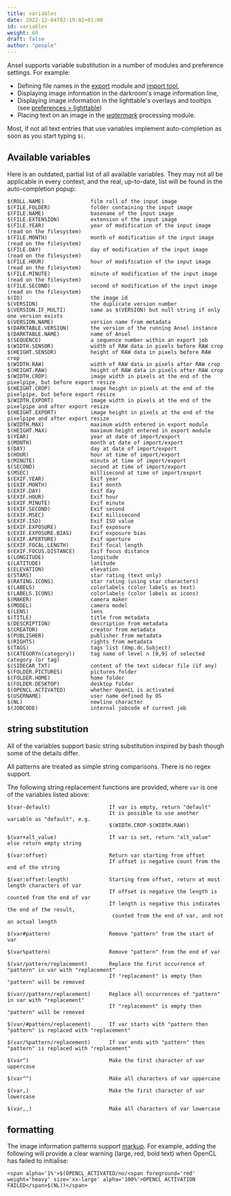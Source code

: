 ```yaml
---
title: variables
date: 2022-12-04T02:19:02+01:00
id: variables
weight: 60
draft: false
author: "people"
---
```


Ansel supports variable substitution in a number of modules and preference settings. For example:

- Defining file names in the [export](./views/toolboxes/export.md) module and [import tool](./getting-started/import.md),
- Displaying image information in the darkroom's image information line,
- Displaying image information in the lighttable's overlays and tooltips (see [preferences > lighttable](./preferences-settings/lighttable.md))
- Placing text on an image in the [_watermark_](./views/darkroom/modules/watermark.md) processing module.

Most, if not all text entries that use variables implement auto-completion as soon as you start typing `$(`.

## Available variables

Here is an outdated, partial list of all available variables. They may not all be applicable in every context, and the real, up-to-date, list will be found in the auto-completion popup:

```
$(ROLL.NAME)               film roll of the input image
$(FILE.FOLDER)             folder containing the input image
$(FILE.NAME)               basename of the input image
$(FILE.EXTENSION)          extension of the input image
$(FILE.YEAR)               year of modification of the input image (read on the filesystem)
$(FILE.MONTH)              month of modification of the input image (read on the filesystem)
$(FILE.DAY)                day of modification of the input image (read on the filesystem)
$(FILE.HOUR)               hour of modification of the input image (read on the filesystem)
$(FILE.MINUTE)             minute of modification of the input image (read on the filesystem)
$(FILE.SECOND)             second of modification of the input image (read on the filesystem)
$(ID)                      the image id
$(VERSION)                 the duplicate version number
$(VERSION.IF_MULTI)        same as $(VERSION) but null string if only one version exists
$(VERSION.NAME)            version name from metadata
$(DARKTABLE.VERSION)       the version of the running Ansel instance
$(DARKTABLE.NAME)          name of Ansel
$(SEQUENCE)                a sequence number within an export job
$(WIDTH.SENSOR)            width of RAW data in pixels before RAW crop
$(HEIGHT.SENSOR)           height of RAW data in pixels before RAW crop
$(WIDTH.RAW)               width of RAW data in pixels after RAW crop
$(HEIGHT.RAW)              height of RAW data in pixels after RAW crop
$(WIDTH.CROP)              image width in pixels at the end of the pixelpipe, but before export resize
$(HEIGHT.CROP)             image height in pixels at the end of the pixelpipe, but before export resize
$(WIDTH.EXPORT)            image width in pixels at the end of the pixelpipe and after export resize
$(HEIGHT.EXPORT)           image height in pixels at the end of the pixelpipe and after export resize
$(WIDTH.MAX)               maximum width entered in export module
$(HEIGHT.MAX)              maximum height entered in export module
$(YEAR)                    year at date of import/export
$(MONTH)                   month at date of import/export
$(DAY)                     day at date of import/export
$(HOUR)                    hour at time of import/export
$(MINUTE)                  minute at time of import/export
$(SECOND)                  second at time of import/export
$(MSEC)                    millisecond at time of import/export
$(EXIF.YEAR)               Exif year
$(EXIF.MONTH)              Exif month
$(EXIF.DAY)                Exif day
$(EXIF.HOUR)               Exif hour
$(EXIF.MINUTE)             Exif minute
$(EXIF.SECOND)             Exif second
$(EXIF.MSEC)               Exif millisecond
$(EXIF.ISO)                Exif ISO value
$(EXIF.EXPOSURE)           Exif exposure
$(EXIF.EXPOSURE.BIAS)      Exif exposure bias
$(EXIF.APERTURE)           Exif aperture
$(EXIF.FOCAL.LENGTH)       Exif focal length
$(EXIF.FOCUS.DISTANCE)     Exif focus distance
$(LONGITUDE)               longitude
$(LATITUDE)                latitude
$(ELEVATION)               elevation
$(STARS)                   star rating (text only)
$(RATING.ICONS)            star rating (using star characters)
$(LABELS)                  colorlabels (color labels as text)
$(LABELS.ICONS)            colorlabels (color labels as icons)
$(MAKER)                   camera maker
$(MODEL)                   camera model
$(LENS)                    lens
$(TITLE)                   title from metadata
$(DESCRIPTION)             description from metadata
$(CREATOR)                 creator from metadata
$(PUBLISHER)               publisher from metadata
$(RIGHTS)                  rights from metadata
$(TAGS)                    tags list (Xmp.dc.Subject)
$(CATEGORYn(category))     tag name of level n [0,9] of selected category (or tag)
$(SIDECAR_TXT)             content of the text sidecar file (if any)
$(FOLDER.PICTURES)         pictures folder
$(FOLDER.HOME)             home folder
$(FOLDER.DESKTOP)          desktop folder
$(OPENCL.ACTIVATED)        whether OpenCL is activated
$(USERNAME)                user name defined by OS
$(NL)                      newline character
$(JOBCODE)                 internal jobcode of current job
```

## string substitution

All of the variables support basic string substitution inspired by bash though some of the details differ.

All patterns are treated as simple string comparisons. There is no regex support.

The following string replacement functions are provided, where `var` is one of the variables listed above:

```
$(var-default)                   If var is empty, return "default"
                                 It is possible to use another variable as "default", e.g.
                                 $(WIDTH.CROP-$(WIDTH.RAW))

$(var+alt_value)                 If var is set, return "alt_value" else return empty string

$(var:offset)                    Return var starting from offset
                                 If offset is negative count from the end of the string

$(var:offset:length)             Starting from offset, return at most length characters of var
                                 If offset is negative the length is counted from the end of var
                                 If length is negative this indicates the end of the result,
                                  counted from the end of var, and not an actual length

$(var#pattern)                   Remove "pattern" from the start of var

$(var%pattern)                   Remove "pattern" from the end of var

$(var/pattern/replacement)       Replace the first occurrence of "pattern" in var with "replacement"
                                 If "replacement" is empty then "pattern" will be removed

$(var//pattern/replacement)      Replace all occurrences of "pattern" in var with "replacement"
                                 If "replacement" is empty then "pattern" will be removed

$(var/#pattern/replacement)      If var starts with "pattern then "pattern" is replaced with "replacement"

$(var/%pattern/replacement)      If var ends with "pattern" then "pattern" is replaced with "replacement"

$(var^)                          Make the first character of var uppercase

$(var^^)                         Make all characters of var uppercase

$(var,)                          Make the first character of var lowercase

$(var,,)                         Make all characters of var lowercase
```

## formatting

The image information patterns support [markup](https://docs.gtk.org/Pango/pango_markup.html). For example, adding the following will provide a clear warning (large, red, bold text) when OpenCL has failed to initialise:

`<span alpha='1%'>$(OPENCL_ACTIVATED/no/<span foreground='red' weight='heavy' size='xx-large' alpha='100%'>OPENCL ACTIVATION FAILED</span>$(NL))</span>`
